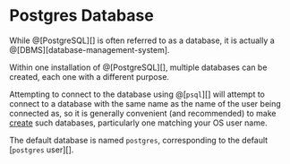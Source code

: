 # Postgres Database

While @[PostgreSQL][] is often referred to as a database, it is actually a
@[DBMS][database-management-system].

Within one installation of @[PostgreSQL][], multiple databases can be created,
each one with a different purpose.

Attempting to connect to the database using @[`psql`][] will attempt to connect to a database
with the same name as the name of the user being connected as, so it is generally convenient
(and recommended) to make [create][] such databases, particularly one matching your OS user name.

[create]: https://www.postgresql.org/docs/current/sql-createdatabase.html

The default database is named `postgres`, corresponding to the default [`postgres` user][].
